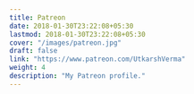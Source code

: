```yaml
---
title: Patreon
date: 2018-01-30T23:22:08+05:30
lastmod: 2018-01-30T23:22:08+05:30
cover: "/images/patreon.jpg"
draft: false
link: "https://www.patreon.com/UtkarshVerma"
weight: 4
description: "My Patreon profile."
---
```

